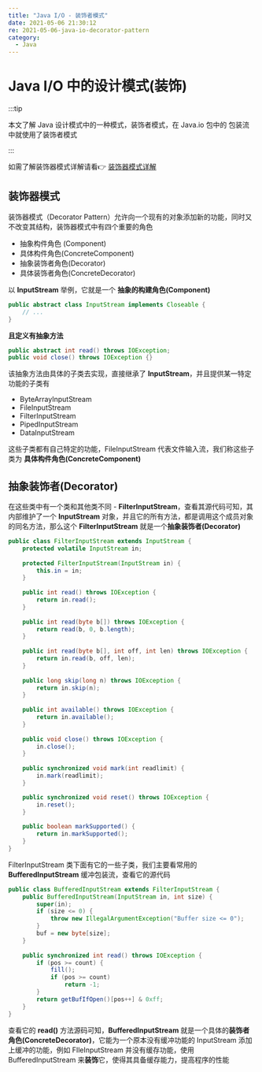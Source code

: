 ```yaml
---
title: "Java I/O - 装饰者模式"
date: 2021-05-06 21:30:12
re: 2021-05-06-java-io-decorator-pattern
category:
  - Java
---
```


# Java I/O 中的设计模式(装饰)

:::tip

本文了解 Java 设计模式中的一种模式，装饰者模式，在 Java.io 包中的 包装流 中就使用了装饰者模式

:::

如需了解装饰器模式详解请看👉 [装饰器模式详解](/passages/dev-decorator-pattern.html)

## 装饰器模式

装饰器模式（Decorator Pattern）允许向一个现有的对象添加新的功能，同时又不改变其结构，装饰器模式中有四个重要的角色

- 抽象构件角色 (Component)
- 具体构件角色(ConcreteComponent)
- 抽象装饰者角色(Decorator)
- 具体装饰者角色(ConcreteDecorator)

以 **InputStream** 举例，它就是一个 **抽象的构建角色(Component)**

```java
public abstract class InputStream implements Closeable {
    // ...
}
```

**且定义有抽象方法**

```java
public abstract int read() throws IOException;
public void close() throws IOException {}
```

该抽象方法由具体的子类去实现，直接继承了 **InputStream**，并且提供某一特定功能的子类有

- ByteArrayInputStream
- FileInputStream
- FilterInputStream
- PipedInputStream
- DataInputStream

这些子类都有自己特定的功能，FileInputStream 代表文件输入流，我们称这些子类为 **具体构件角色(ConcreteComponent)**

## 抽象装饰者(Decorator)

在这些类中有一个类和其他类不同 - **FilterInputStream**，查看其源代码可知，其内部维护了一个 **InputStream** 对象，并且它的所有方法，都是调用这个成员对象的同名方法，那么这个 **FilterInputStream** 就是一个**抽象装饰者(Decorator)**

```java
public class FilterInputStream extends InputStream {
    protected volatile InputStream in;
    
    protected FilterInputStream(InputStream in) {
        this.in = in;
    }
    
    public int read() throws IOException {
        return in.read();
    }
    
    public int read(byte b[]) throws IOException {
        return read(b, 0, b.length);
    }
    
    public int read(byte b[], int off, int len) throws IOException {
        return in.read(b, off, len);
    }
    
    public long skip(long n) throws IOException {
        return in.skip(n);
    }
    
    public int available() throws IOException {
        return in.available();
    }
    
    public void close() throws IOException {
        in.close();
    }
    
    public synchronized void mark(int readlimit) {
        in.mark(readlimit);
    }

    public synchronized void reset() throws IOException {
        in.reset();
    }
    
    public boolean markSupported() {
        return in.markSupported();
    }
}
```

FilterInputStream 类下面有它的一些子类，我们主要看常用的 **BufferedInputStream** 缓冲包装流，查看它的源代码

```java
public class BufferedInputStream extends FilterInputStream {
    public BufferedInputStream(InputStream in, int size) {
        super(in);
        if (size <= 0) {
            throw new IllegalArgumentException("Buffer size <= 0");
        }
        buf = new byte[size];
    }
    
    public synchronized int read() throws IOException {
        if (pos >= count) {
            fill();
            if (pos >= count)
                return -1;
        }
        return getBufIfOpen()[pos++] & 0xff;
    }
}
```

查看它的 **read()** 方法源码可知，**BufferedInputStream** 就是一个具体的**装饰者角色(ConcreteDecorator)**，它能为一个原本没有缓冲功能的 InputStream 添加上缓冲的功能，例如 FIleInputStream 并没有缓存功能，使用 BufferedInputStream 来**装饰**它，使得其具备缓存能力，提高程序的性能